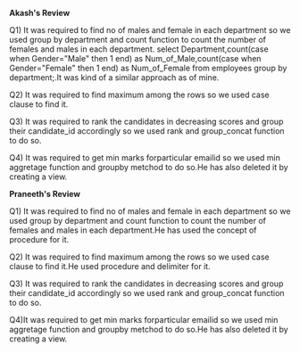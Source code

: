 **Akash's Review**

Q1)
It was required to find no of males and female in each department so we used group by department and count function to count the number of females and males in each department.
select Department,count(case when Gender="Male" then 1 end) as Num_of_Male,count(case when Gender="Female" then 1 end) as Num_of_Female from employees group by department;.It was kind of a similar approach as of mine.

Q2)
It was required to find maximum among the rows so we used case clause to find it.

Q3)
It was required to rank the candidates in decreasing scores and group their candidate_id accordingly so we used rank and group_concat function to do so.

Q4)
It was required to get min marks forparticular emailid so we used min aggretage function and groupby metchod to do so.He has also deleted it by creating a view.


**Praneeth's Review**

Q1)
It was required to find no of males and female in each department so we used group by department and count function to count the number of females and males in each department.He has used the concept of procedure for it.

Q2)
It was required to find maximum among the rows so we used case clause to find it.He used procedure and delimiter for it.

Q3)
It was required to rank the candidates in decreasing scores and group their candidate_id accordingly so we used rank and group_concat function to do so.

Q4)It was required to get min marks forparticular emailid so we used min aggretage function and groupby metchod to do so.He has also deleted it by creating a view.



